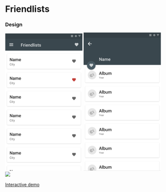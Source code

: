 # Friendlists

### Design
<img src="docs/demo_app.png" width="250"> <img src="docs/user_detail.png" width="250"> <img src="docs/album_detail.png" width="250">

[Interactive demo](https://xd.adobe.com/view/38bf2ca7-f978-4156-4ac7-9487b7d30c97-4e8e/)
